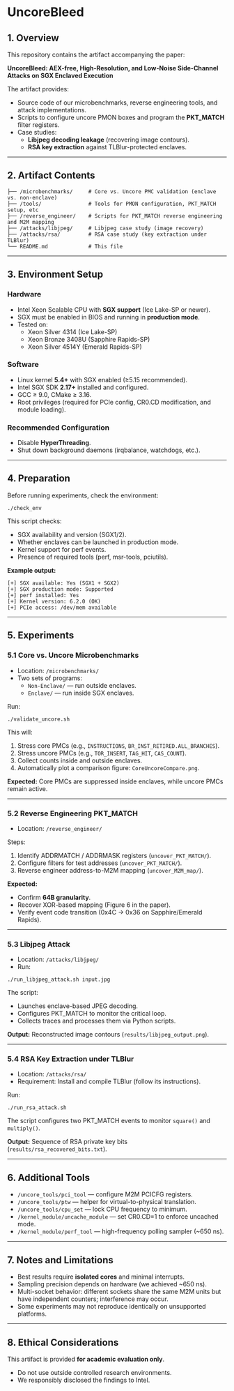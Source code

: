 # UncoreBleed
## 1. Overview

This repository contains the artifact accompanying the paper:

**UncoreBleed: AEX-free, High-Resolution, and Low-Noise Side-Channel Attacks on SGX Enclaved Execution**

The artifact provides:

- Source code of our microbenchmarks, reverse engineering tools, and attack implementations.
- Scripts to configure uncore PMON boxes and program the **PKT_MATCH** filter registers.
- Case studies:
  - **Libjpeg decoding leakage** (recovering image contours).
  - **RSA key extraction** against TLBlur-protected enclaves.

------

## 2. Artifact Contents

```
├── /microbenchmarks/     # Core vs. Uncore PMC validation (enclave vs. non-enclave)
├── /tools/               # Tools for PMON configuration, PKT_MATCH setup, etc
├── /reverse_engineer/    # Scripts for PKT_MATCH reverse engineering and M2M mapping
├── /attacks/libjpeg/     # Libjpeg case study (image recovery)
├── /attacks/rsa/         # RSA case study (key extraction under TLBlur)
└── README.md             # This file
```

------

## 3. Environment Setup

### Hardware

- Intel Xeon Scalable CPU with **SGX support** (Ice Lake-SP or newer).
- SGX must be enabled in BIOS and running in **production mode**.
- Tested on:
  - Xeon Silver 4314 (Ice Lake-SP)
  - Xeon Bronze 3408U (Sapphire Rapids-SP)
  - Xeon Silver 4514Y (Emerald Rapids-SP)

### Software

- Linux kernel **5.4+** with SGX enabled (≥5.15 recommended).
- Intel SGX SDK **2.17+** installed and configured.
- GCC ≥ 9.0, CMake ≥ 3.16.
- Root privileges (required for PCIe config, CR0.CD modification, and module loading).

### Recommended Configuration

- Disable **HyperThreading**.
- Shut down background daemons (irqbalance, watchdogs, etc.).

------

## 4. Preparation

Before running experiments, check the environment:

```
./check_env
```

This script checks:

- SGX availability and version (SGX1/2).
- Whether enclaves can be launched in production mode.
- Kernel support for perf events.
- Presence of required tools (perf, msr-tools, pciutils).

**Example output:**

```
[+] SGX available: Yes (SGX1 + SGX2)
[+] SGX production mode: Supported
[+] perf installed: Yes
[+] Kernel version: 6.2.0 (OK)
[+] PCIe access: /dev/mem available
```

------

## 5. Experiments

### 5.1 Core vs. Uncore Microbenchmarks

- Location: `/microbenchmarks/`
- Two sets of programs:
  - `Non-Enclave/` — run outside enclaves.
  - `Enclave/` — run inside SGX enclaves.

Run:

```
./validate_uncore.sh
```

This will:

1. Stress core PMCs (e.g., `INSTRUCTIONS`, `BR_INST_RETIRED.ALL_BRANCHES`).
2. Stress uncore PMCs (e.g., `TOR_INSERT`, `TAG_HIT`, `CAS_COUNT`).
3. Collect counts inside and outside enclaves.
4. Automatically plot a comparison figure: `CoreUncoreCompare.png`.

**Expected:** Core PMCs are suppressed inside enclaves, while uncore PMCs remain active.

------

### 5.2 Reverse Engineering PKT_MATCH

- Location: `/reverse_engineer/`

Steps:

1. Identify ADDRMATCH / ADDRMASK registers (`uncover_PKT_MATCH/`).
2. Configure filters for test addresses (`uncover_PKT_MATCH/`).
3. Reverse engineer address-to-M2M mapping (`uncover_M2M_map/`).

**Expected:**

- Confirm **64B granularity**.
- Recover XOR-based mapping (Figure 6 in the paper).
- Verify event code transition (0x4C → 0x36 on Sapphire/Emerald Rapids).

------

### 5.3 Libjpeg Attack

- Location: `/attacks/libjpeg/`
- Run:

```
./run_libjpeg_attack.sh input.jpg
```

The script:

- Launches enclave-based JPEG decoding.
- Configures PKT_MATCH to monitor the critical loop.
- Collects traces and processes them via Python scripts.

**Output:** Reconstructed image contours (`results/libjpeg_output.png`).

------

### 5.4 RSA Key Extraction under TLBlur

- Location: `/attacks/rsa/`
- Requirement: Install and compile TLBlur (follow its instructions).

Run:

```
./run_rsa_attack.sh
```

The script configures two PKT_MATCH events to monitor `square()` and `multiply()`.

**Output:** Sequence of RSA private key bits (`results/rsa_recovered_bits.txt`).

------

## 6. Additional Tools

- `/uncore_tools/pci_tool` — configure M2M PCICFG registers.
- `/uncore_tools/ptw` — helper for virtual-to-physical translation.
- `/uncore_tools/cpu_set` — lock CPU frequency to minimum.
- `/kernel_module/uncache_module` — set CR0.CD=1 to enforce uncached mode.
- `/kernel_module/perf_tool` — high-frequency polling sampler (~650 ns).

------

## 7. Notes and Limitations

- Best results require **isolated cores** and minimal interrupts.
- Sampling precision depends on hardware (we achieved ~650 ns).
- Multi-socket behavior: different sockets share the same M2M units but have independent counters; interference may occur.
- Some experiments may not reproduce identically on unsupported platforms.

------

## 8. Ethical Considerations

This artifact is provided **for academic evaluation only**.

- Do not use outside controlled research environments.
- We responsibly disclosed the findings to Intel.
